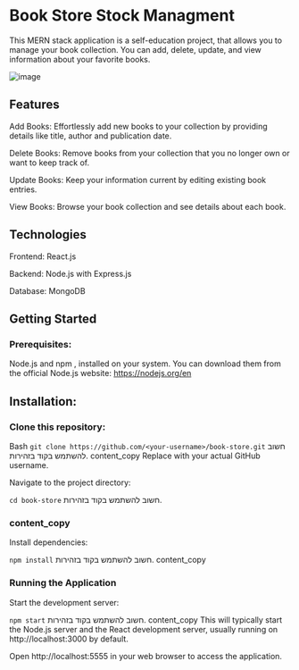  
# Book Store Stock Managment

This MERN stack application is a self-education project, that allows you to manage your book collection. You can add, delete, update, and view information about your favorite books.

![image](https://github.com/shakedshoshan/bookStore/assets/121875226/89ad948f-f54f-4ed7-9feb-67fc301d2a31)

## Features
Add Books: Effortlessly add new books to your collection by providing details like title, author and publication date.

Delete Books: Remove books from your collection that you no longer own or want to keep track of.

Update Books: Keep your information current by editing existing book entries.

View Books: Browse your book collection and see details about each book.


## Technologies
Frontend: React.js

Backend: Node.js with Express.js

Database: MongoDB


## Getting Started

### Prerequisites:

Node.js and npm , installed on your system.
You can download them from the official Node.js website: https://nodejs.org/en

## Installation:

### Clone this repository:

Bash
`git clone https://github.com/<your-username>/book-store.git`
חשוב להשתמש בקוד בזהירות.
content_copy
Replace <your-username> with your actual GitHub username.

Navigate to the project directory:

`cd book-store`
חשוב להשתמש בקוד בזהירות.
### content_copy
Install dependencies:

`npm install`
חשוב להשתמש בקוד בזהירות.
content_copy

### Running the Application
Start the development server:

`npm start`
חשוב להשתמש בקוד בזהירות.
content_copy
This will typically start the Node.js server and the React development server, usually running on http://localhost:3000 by default.

Open http://localhost:5555 in your web browser to access the application.
